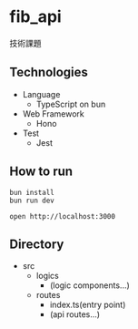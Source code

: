# fib_api

技術課題

## Technologies

- Language
  - TypeScript on bun
- Web Framework
  - Hono
- Test
  - Jest

## How to run

```
bun install
bun run dev
```

```
open http://localhost:3000
```

## Directory

- src
  - logics
    - (logic components...)
  - routes
    - index.ts(entry point)
    - (api routes...)
